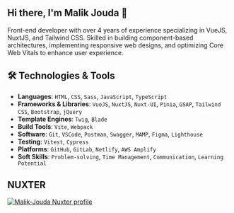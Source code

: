 ## Hi there, I'm Malik Jouda 👋
Front-end developer with over 4 years of experience specializing in VueJS, NuxtJS, and Tailwind CSS. Skilled in building component-based architectures, implementing responsive web designs, and optimizing Core Web Vitals to enhance user experience.
## 🛠️ Technologies & Tools
- **Languages**: `HTML`, `CSS`, `Sass`, `JavaScript`, `TypeScript`
- **Frameworks & Libraries**: `VueJS`, `NuxtJS`, `Nuxt-UI`, `Pinia`, `GSAP`, `Tailwind CSS`, `Bootstrap`, `jQuery`
- **Template Engines**: `Twig`, `Blade`
- **Build Tools**: `Vite`, `Webpack`
- **Software**: `Git`, `VSCode`, `Postman`, `Swagger`, `MAMP`, `Figma`, `Lighthouse`
- **Testing**: `Vitest`, `Cypress`
- **Platforms**: `GitHub`, `GitLab`, `Netlify`, `AWS Amplify`
- **Soft Skills**: `Problem-solving`, `Time Management`, `Communication`, `Learning Potential`

## NUXTER
[![Malik-Jouda Nuxter profile](https://nuxters.nuxt.com/card/Malik-Jouda/og.png)](https://nuxters.nuxt.com/Malik-Jouda)


<!--
**malik-jouda/malik-jouda** is a ✨ _special_ ✨ repository because its `README.md` (this file) appears on your GitHub profile.
I'm a passionate freelance frontend developer specializing in web technologies. I love contributing to the developer community.

Here are some ideas to get you started:

- 🔭 I’m currently working on ...
- 🌱 I’m currently learning ...
- 👯 I’m looking to collaborate on ...
- 🤔 I’m looking for help with ...
- 💬 Ask me about ...
- 📫 How to reach me: ...
- 😄 Pronouns: ...
- ⚡ Fun fact: ...
-->
